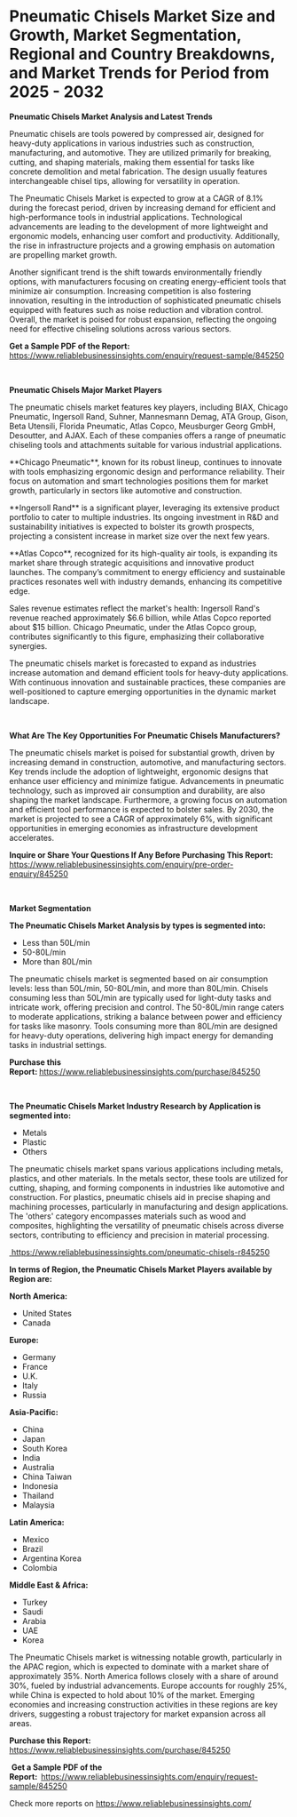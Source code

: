 <p><h1>Pneumatic Chisels Market Size and Growth, Market Segmentation, Regional and Country Breakdowns, and Market Trends for Period from 2025 -  2032</h1></p><p><strong>Pneumatic Chisels Market Analysis and Latest Trends</strong></p>
<p><p>Pneumatic chisels are tools powered by compressed air, designed for heavy-duty applications in various industries such as construction, manufacturing, and automotive. They are utilized primarily for breaking, cutting, and shaping materials, making them essential for tasks like concrete demolition and metal fabrication. The design usually features interchangeable chisel tips, allowing for versatility in operation.</p><p>The Pneumatic Chisels Market is expected to grow at a CAGR of 8.1% during the forecast period, driven by increasing demand for efficient and high-performance tools in industrial applications. Technological advancements are leading to the development of more lightweight and ergonomic models, enhancing user comfort and productivity. Additionally, the rise in infrastructure projects and a growing emphasis on automation are propelling market growth.</p><p>Another significant trend is the shift towards environmentally friendly options, with manufacturers focusing on creating energy-efficient tools that minimize air consumption. Increasing competition is also fostering innovation, resulting in the introduction of sophisticated pneumatic chisels equipped with features such as noise reduction and vibration control. Overall, the market is poised for robust expansion, reflecting the ongoing need for effective chiseling solutions across various sectors.</p></p>
<p><strong>Get a Sample PDF of the Report:&nbsp;</strong> <a href="https://www.reliablebusinessinsights.com/enquiry/request-sample/845250?utm_campaign=2321&utm_medium=2&utm_source=Github&utm_content=ia&utm_term=08042025&utm_id=pneumatic-chisels">https://www.reliablebusinessinsights.com/enquiry/request-sample/845250</a></p>
<p>&nbsp;</p>
<p><strong>Pneumatic Chisels Major Market Players</strong></p>
<p><p>The pneumatic chisels market features key players, including BIAX, Chicago Pneumatic, Ingersoll Rand, Suhner, Mannesmann Demag, ATA Group, Gison, Beta Utensili, Florida Pneumatic, Atlas Copco, Meusburger Georg GmbH, Desoutter, and AJAX. Each of these companies offers a range of pneumatic chiseling tools and attachments suitable for various industrial applications.</p><p>**Chicago Pneumatic**, known for its robust lineup, continues to innovate with tools emphasizing ergonomic design and performance reliability. Their focus on automation and smart technologies positions them for market growth, particularly in sectors like automotive and construction.</p><p>**Ingersoll Rand** is a significant player, leveraging its extensive product portfolio to cater to multiple industries. Its ongoing investment in R&D and sustainability initiatives is expected to bolster its growth prospects, projecting a consistent increase in market size over the next few years.</p><p>**Atlas Copco**, recognized for its high-quality air tools, is expanding its market share through strategic acquisitions and innovative product launches. The company’s commitment to energy efficiency and sustainable practices resonates well with industry demands, enhancing its competitive edge.</p><p>Sales revenue estimates reflect the market's health: Ingersoll Rand's revenue reached approximately $6.6 billion, while Atlas Copco reported about $15 billion. Chicago Pneumatic, under the Atlas Copco group, contributes significantly to this figure, emphasizing their collaborative synergies.</p><p>The pneumatic chisels market is forecasted to expand as industries increase automation and demand efficient tools for heavy-duty applications. With continuous innovation and sustainable practices, these companies are well-positioned to capture emerging opportunities in the dynamic market landscape.</p></p>
<p>&nbsp;</p>
<p><strong>What Are The Key Opportunities For Pneumatic Chisels Manufacturers?</strong></p>
<p><p>The pneumatic chisels market is poised for substantial growth, driven by increasing demand in construction, automotive, and manufacturing sectors. Key trends include the adoption of lightweight, ergonomic designs that enhance user efficiency and minimize fatigue. Advancements in pneumatic technology, such as improved air consumption and durability, are also shaping the market landscape. Furthermore, a growing focus on automation and efficient tool performance is expected to bolster sales. By 2030, the market is projected to see a CAGR of approximately 6%, with significant opportunities in emerging economies as infrastructure development accelerates.</p></p>
<p><strong>Inquire or Share Your Questions If Any Before Purchasing This Report:</strong> <a href="https://www.reliablebusinessinsights.com/enquiry/pre-order-enquiry/845250?utm_campaign=2321&utm_medium=2&utm_source=Github&utm_content=ia&utm_term=08042025&utm_id=pneumatic-chisels">https://www.reliablebusinessinsights.com/enquiry/pre-order-enquiry/845250</a></p>
<p>&nbsp;</p>
<p><strong>Market Segmentation</strong></p>
<p><strong>The Pneumatic Chisels Market Analysis by types is segmented into:</strong></p>
<p><ul><li>Less than 50L/min</li><li>50-80L/min</li><li>More than 80L/min</li></ul></p>
<p><p>The pneumatic chisels market is segmented based on air consumption levels: less than 50L/min, 50-80L/min, and more than 80L/min. Chisels consuming less than 50L/min are typically used for light-duty tasks and intricate work, offering precision and control. The 50-80L/min range caters to moderate applications, striking a balance between power and efficiency for tasks like masonry. Tools consuming more than 80L/min are designed for heavy-duty operations, delivering high impact energy for demanding tasks in industrial settings.</p></p>
<p><strong>Purchase this Report:&nbsp;</strong><a href="https://www.reliablebusinessinsights.com/purchase/845250?utm_campaign=2321&utm_medium=2&utm_source=Github&utm_content=ia&utm_term=08042025&utm_id=pneumatic-chisels">https://www.reliablebusinessinsights.com/purchase/845250</a></p>
<p>&nbsp;</p>
<p><strong>The Pneumatic Chisels Market Industry Research by Application is segmented into:</strong></p>
<p><ul><li>Metals</li><li>Plastic</li><li>Others</li></ul></p>
<p><p>The pneumatic chisels market spans various applications including metals, plastics, and other materials. In the metals sector, these tools are utilized for cutting, shaping, and forming components in industries like automotive and construction. For plastics, pneumatic chisels aid in precise shaping and machining processes, particularly in manufacturing and design applications. The 'others' category encompasses materials such as wood and composites, highlighting the versatility of pneumatic chisels across diverse sectors, contributing to efficiency and precision in material processing.</p></p>
<p><a href="https://www.reliablebusinessinsights.com/pneumatic-chisels-r845250?utm_campaign=2321&utm_medium=2&utm_source=Github&utm_content=ia&utm_term=08042025&utm_id=pneumatic-chisels">&nbsp;https://www.reliablebusinessinsights.com/pneumatic-chisels-r845250</a></p>
<p><strong>In terms of Region, the Pneumatic Chisels Market Players available by Region are:</strong></p>
<p>
    <p> <strong> North America: </strong>
        <ul>
            <li>United States</li>
            <li>Canada</li>
        </ul>
        </p> 
    <p> <strong> Europe: </strong>
        <ul>
            <li>Germany</li>
            <li>France</li>
            <li>U.K.</li>
            <li>Italy</li>
            <li>Russia</li>
        </ul>
        </p> 
    <p> <strong> Asia-Pacific: </strong>
        <ul>
            <li>China</li>
            <li>Japan</li>
            <li>South Korea</li>
            <li>India</li>
            <li>Australia</li>
            <li>China Taiwan</li>
            <li>Indonesia</li>
            <li>Thailand</li>
            <li>Malaysia</li>
        </ul>
        </p> 
    <p> <strong> Latin America: </strong>
        <ul>
            <li>Mexico</li>
            <li>Brazil</li>
            <li>Argentina Korea</li>
            <li>Colombia</li>
        </ul>
        </p> 
    <p> <strong> Middle East & Africa: </strong>
        <ul>
            <li>Turkey</li>
            <li>Saudi</li>
            <li>Arabia</li>
            <li>UAE</li>
            <li>Korea</li>
        </ul>
    </p>
    </p>
<p><p>The Pneumatic Chisels market is witnessing notable growth, particularly in the APAC region, which is expected to dominate with a market share of approximately 35%. North America follows closely with a share of around 30%, fueled by industrial advancements. Europe accounts for roughly 25%, while China is expected to hold about 10% of the market. Emerging economies and increasing construction activities in these regions are key drivers, suggesting a robust trajectory for market expansion across all areas.</p></p>
<p><strong>Purchase this Report: </strong><a href="https://www.reliablebusinessinsights.com/purchase/845250?utm_campaign=2321&utm_medium=2&utm_source=Github&utm_content=ia&utm_term=08042025&utm_id=pneumatic-chisels">https://www.reliablebusinessinsights.com/purchase/845250</a></p>
<p>&nbsp;<strong>Get a Sample PDF of the Report:&nbsp;&nbsp;</strong><a href="https://www.reliablebusinessinsights.com/enquiry/request-sample/845250?utm_campaign=2321&utm_medium=2&utm_source=Github&utm_content=ia&utm_term=08042025&utm_id=pneumatic-chisels">https://www.reliablebusinessinsights.com/enquiry/request-sample/845250</a></p>
<p><strong></strong></p>
<p>Check more reports on <a href="https://www.reliablebusinessinsights.com/?utm_campaign=2321&utm_medium=2&utm_source=Github&utm_content=ia&utm_term=08042025&utm_id=pneumatic-chisels">https://www.reliablebusinessinsights.com/</a></p>